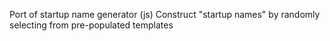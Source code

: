 Port of startup name generator (js) 
Construct "startup names" by randomly selecting from pre-populated templates
